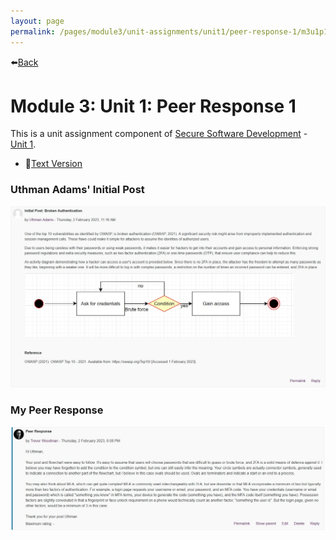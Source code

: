 ```yaml
---
layout: page
permalink: /pages/module3/unit-assignments/unit1/peer-response-1/m3u1p1.html
---
```


⬅️[Back](/pages/module3/unit-assignments/unit1/m3u1.html)

# Module 3: Unit 1: Peer Response 1

This is a unit assignment component of [Secure Software Development](/pages/module3.html) - [Unit 1](/pages/module3/unit-assignments/unit1/m3u1.html).

- 📃[Text Version](/pages/module3/unit-assignments/unit1/peer-response-1/m3u1p1-txt.md)

### Uthman Adams' Initial Post

![Peer's initial post regarding identification and authentication failures](./adams_initialpost.jpg)

### My Peer Response

![My peer response to Uthman Adams' initial post](./adams_response.jpg)
